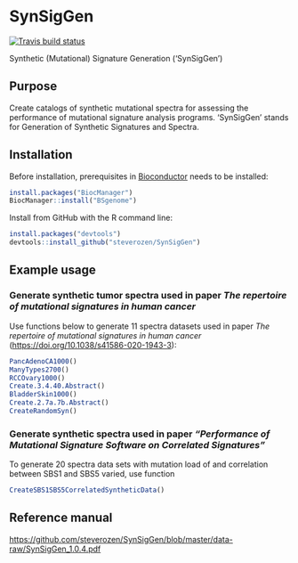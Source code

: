 
<!-- README.md is generated from README.Rmd. Please edit that file -->

# SynSigGen

<!-- badges: start -->

[![Travis build
status](https://travis-ci.com/steverozen/SynSigGen.svg?branch=master)](https://travis-ci.com/steverozen/SynSigGen)

<!-- badges: end -->

Synthetic (Mutational) Signature Generation (‘SynSigGen’)

## Purpose

Create catalogs of synthetic mutational spectra for assessing the
performance of mutational signature analysis programs. ‘SynSigGen’
stands for Generation of Synthetic Signatures and Spectra.

## Installation

Before installation, prerequisites in
[Bioconductor](https://www.bioconductor.org/) needs to be installed:

``` r
install.packages("BiocManager")
BiocManager::install("BSgenome")
```

Install from GitHub with the R command line:

``` r
install.packages("devtools")
devtools::install_github("steverozen/SynSigGen")
```

## Example usage

### Generate synthetic tumor spectra used in paper *The repertoire of mutational signatures in human cancer*

Use functions below to generate 11 spectra datasets used in paper *The
repertoire of mutational signatures in human cancer*
(<https://doi.org/10.1038/s41586-020-1943-3>):

``` r
PancAdenoCA1000()
ManyTypes2700()
RCCOvary1000()
Create.3.4.40.Abstract()
BladderSkin1000()
Create.2.7a.7b.Abstract()
CreateRandomSyn()
```

### Generate synthetic spectra used in paper *“Performance of Mutational Signature Software on Correlated Signatures”*

To generate 20 spectra data sets with mutation load of and correlation
between SBS1 and SBS5 varied, use function

``` r
CreateSBS1SBS5CorrelatedSyntheticData()
```

## Reference manual

<https://github.com/steverozen/SynSigGen/blob/master/data-raw/SynSigGen_1.0.4.pdf>
